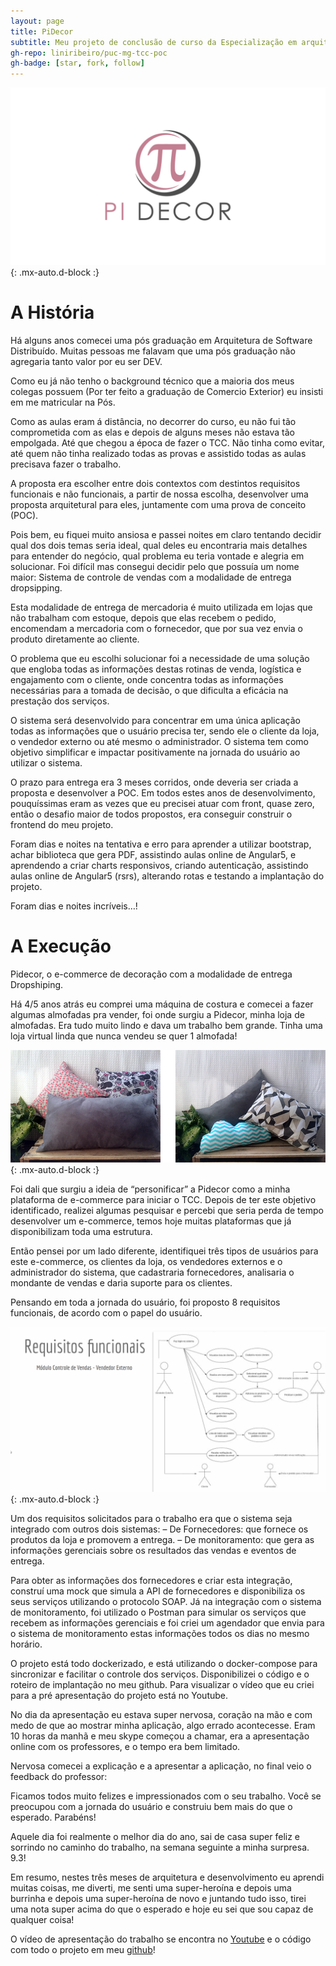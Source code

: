 ```yaml
---
layout: page
title: PiDecor
subtitle: Meu projeto de conclusão de curso da Especialização em arquitetura de Software pela PUC de Minas
gh-repo: liniribeiro/puc-mg-tcc-poc
gh-badge: [star, fork, follow]
---
```

![image-title-here](/assets/posts/pidecor/pidecor.png){: .mx-auto.d-block :}


# A História


Há alguns anos comecei uma pós graduação em Arquitetura de Software Distribuído. Muitas pessoas me falavam que uma pós graduação não agregaria tanto valor por eu ser DEV.

Como eu já não tenho o background técnico que a maioria dos meus colegas possuem (Por ter feito a graduação de Comercio Exterior) eu insisti em me matricular na Pós.

Como as aulas eram á distância, no decorrer do curso, eu não fui tão comprometida com as elas e depois de alguns meses não estava tão empolgada. Até que chegou a época de fazer o TCC. Não tinha como evitar, até quem não tinha realizado todas as provas e assistido todas as aulas precisava fazer o trabalho.

A proposta era escolher entre dois contextos com destintos requisitos funcionais e não funcionais, a partir de nossa escolha, desenvolver uma proposta arquitetural para eles, juntamente com uma prova de conceito (POC).

Pois bem, eu fiquei muito ansiosa e passei noites em claro tentando decidir qual dos dois temas seria ideal, qual deles eu encontraria mais detalhes para entender do negócio, qual problema eu teria vontade e alegria em solucionar. Foi difícil mas consegui decidir pelo que possuía um nome maior: Sistema de controle de vendas com a modalidade de entrega dropsipping.

Esta modalidade de entrega de mercadoria é muito utilizada em lojas que não trabalham com estoque, depois que elas recebem o pedido, encomendam a mercadoria com o fornecedor, que por sua vez envia o produto diretamente ao cliente.

O problema que eu escolhi solucionar foi a necessidade de uma solução que engloba todas as informações destas rotinas de venda, logística e engajamento com o cliente, onde concentra todas as informações necessárias para a tomada de decisão, o que dificulta a eficácia na prestação dos serviços.

O sistema será desenvolvido para concentrar em uma única aplicação todas as informações que o usuário precisa ter, sendo ele o cliente da loja, o vendedor externo ou até mesmo o administrador. O sistema tem como objetivo simplificar e impactar positivamente na jornada do usuário ao utilizar o sistema.

O prazo para entrega era 3 meses corridos, onde deveria ser criada a proposta e desenvolver a POC. Em todos estes anos de desenvolvimento, pouquíssimas eram as vezes que eu precisei atuar com front, quase zero, então o desafio maior de todos propostos, era conseguir construir o frontend do meu projeto.

Foram dias e noites na tentativa e erro para aprender a utilizar bootstrap, achar biblioteca que gera PDF, assistindo aulas online de Angular5, e aprendendo a criar charts responsivos, criando autenticação, assistindo aulas online de Angular5 (rsrs), alterando rotas e testando a implantação do projeto.

Foram dias e noites incríveis…!

# A Execução


Pidecor, o e-commerce de decoração com a modalidade de entrega Dropshiping.


Há 4/5 anos atrás eu comprei uma máquina de costura e comecei a fazer algumas almofadas pra vender, foi onde surgiu a Pidecor, minha loja de almofadas. Era tudo muito lindo e dava um trabalho bem grande. Tinha uma loja virtual linda que nunca vendeu se quer 1 almofada!

![image-title-here](/assets/posts/pidecor/pidecor2.png){: .mx-auto.d-block :}

Foi dali que surgiu a ideia de “personificar” a Pidecor como a minha plataforma de e-commerce para iniciar o TCC. Depois de ter este objetivo identificado, realizei algumas pesquisar e percebi que seria perda de tempo desenvolver um e-commerce, temos hoje muitas plataformas que já disponibilizam toda uma estrutura.

Então pensei por um lado diferente, identifiquei três tipos de usuários para este e-commerce, os clientes da loja, os vendedores externos e o administrador do sistema, que cadastraria fornecedores, analisaria o mondante de vendas e daria suporte para os clientes.

Pensando em toda a jornada do usuário, foi proposto 8 requisitos funcionais, de acordo com o papel do usuário.

![image-title-here](/assets/posts/pidecor/requisitos-pidecor.gif){: .mx-auto.d-block :}

Um dos requisitos  solicitados para o trabalho era que o sistema seja integrado com outros dois sistemas:
– De Fornecedores: que fornece os produtos da loja e promovem a entrega.
– De monitoramento: que gera as informações gerenciais sobre os resultados das vendas e eventos de entrega.

Para obter as informações dos fornecedores e criar esta integração, construí uma mock que simula a API de fornecedores e disponibiliza os seus serviços utilizando o protocolo SOAP.
Já na integração com o sistema de monitoramento, foi utilizado o Postman para simular os serviços que recebem as informações gerenciais e foi criei um agendador que envia para o sistema de monitoramento estas informações todos os dias no mesmo horário.

O projeto está todo dockerizado, e está utilizando o docker-compose para sincronizar e facilitar o controle dos serviços. Disponibilizei o código e o roteiro de implantação no meu github. Para visualizar o vídeo que eu criei para a pré apresentação do projeto está no Youtube.

No dia da apresentação eu estava super nervosa, coração na mão e com medo de que ao mostrar minha aplicação, algo errado acontecesse. Eram 10 horas da manhã e meu skype começou  a chamar, era a apresentação online com os professores, e o tempo era bem limitado.

Nervosa comecei a explicação e a apresentar a aplicação, no final veio o feedback do professor:

Ficamos todos muito felizes e impressionados com o seu trabalho. Você se preocupou com a jornada do usuário e construiu bem mais do que o esperado. Parabéns!

Aquele dia foi realmente o melhor dia do ano, sai de casa super feliz e sorrindo no caminho do trabalho, na semana seguinte a minha surpresa. 9.3!

Em resumo, nestes três meses de arquitetura e desenvolvimento eu aprendi muitas coisas, me diverti, me senti uma super-heroína e depois uma burrinha e depois uma super-heroína de novo e juntando tudo isso, tirei uma nota super acima do que o esperado e hoje eu sei que sou capaz de qualquer coisa!

O vídeo de apresentação do trabalho se encontra no [Youtube](https://www.youtube.com/watch?v=Hv1tI7ID35c) e o código com todo o projeto em meu [github](https://github.com/liniribeiro/puc-mg-tcc-poc)! 